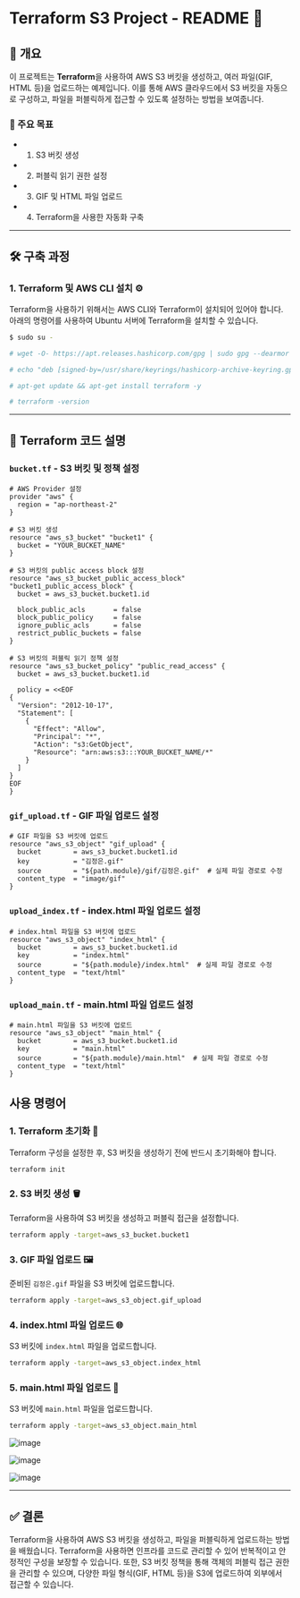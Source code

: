 
# Terraform S3 Project - README 🚀

## 📝 개요

이 프로젝트는 **Terraform**을 사용하여 AWS S3 버킷을 생성하고, 여러 파일(GIF, HTML 등)을 업로드하는 예제입니다. 이를 통해 AWS 클라우드에서 S3 버킷을 자동으로 구성하고, 파일을 퍼블릭하게 접근할 수 있도록 설정하는 방법을 보여줍니다.

### 🎯 주요 목표
- 1. S3 버킷 생성
- 2. 퍼블릭 읽기 권한 설정
- 3. GIF 및 HTML 파일 업로드
- 4. Terraform을 사용한 자동화 구축

---

## 🛠️ 구축 과정

### 1. Terraform 및 AWS CLI 설치 ⚙️

Terraform을 사용하기 위해서는 AWS CLI와 Terraform이 설치되어 있어야 합니다. 아래의 명령어를 사용하여 Ubuntu 서버에 Terraform을 설치할 수 있습니다.

```bash
$ sudo su -

# wget -O- https://apt.releases.hashicorp.com/gpg | sudo gpg --dearmor -o /usr/share/keyrings/hashicorp-archive-keyring.gpg

# echo "deb [signed-by=/usr/share/keyrings/hashicorp-archive-keyring.gpg] https://apt.releases.hashicorp.com $(lsb_release -cs) main" | sudo tee /etc/apt/sources.list.d/hashicorp.list

# apt-get update && apt-get install terraform -y

# terraform -version
```


---

## 📜 Terraform 코드 설명

### `bucket.tf` - S3 버킷 및 정책 설정

```hcl
# AWS Provider 설정
provider "aws" {
  region = "ap-northeast-2"
}

# S3 버킷 생성
resource "aws_s3_bucket" "bucket1" {
  bucket = "YOUR_BUCKET_NAME"
}

# S3 버킷의 public access block 설정
resource "aws_s3_bucket_public_access_block" "bucket1_public_access_block" {
  bucket = aws_s3_bucket.bucket1.id

  block_public_acls       = false
  block_public_policy     = false
  ignore_public_acls      = false
  restrict_public_buckets = false
}

# S3 버킷의 퍼블릭 읽기 정책 설정
resource "aws_s3_bucket_policy" "public_read_access" {
  bucket = aws_s3_bucket.bucket1.id

  policy = <<EOF
{
  "Version": "2012-10-17",
  "Statement": [
    {
      "Effect": "Allow",
      "Principal": "*",
      "Action": "s3:GetObject",
      "Resource": "arn:aws:s3:::YOUR_BUCKET_NAME/*"
    }
  ]
}
EOF
}

```

### `gif_upload.tf` - GIF 파일 업로드 설정

```hcl
# GIF 파일을 S3 버킷에 업로드 
resource "aws_s3_object" "gif_upload" {
  bucket        = aws_s3_bucket.bucket1.id
  key           = "김정은.gif"
  source        = "${path.module}/gif/김정은.gif"  # 실제 파일 경로로 수정
  content_type  = "image/gif"
}
```

### `upload_index.tf` - index.html 파일 업로드 설정

```hcl
# index.html 파일을 S3 버킷에 업로드 
resource "aws_s3_object" "index_html" {
  bucket        = aws_s3_bucket.bucket1.id
  key           = "index.html"
  source        = "${path.module}/index.html"  # 실제 파일 경로로 수정
  content_type  = "text/html"
}
```

### `upload_main.tf` - main.html 파일 업로드 설정

```hcl
# main.html 파일을 S3 버킷에 업로드 
resource "aws_s3_object" "main_html" {
  bucket        = aws_s3_bucket.bucket1.id
  key           = "main.html"
  source        = "${path.module}/main.html"  # 실제 파일 경로로 수정
  content_type  = "text/html"
}
```

## 사용 명령어
### 1. Terraform 초기화 🔧

Terraform 구성을 설정한 후, S3 버킷을 생성하기 전에 반드시 초기화해야 합니다.

```bash
terraform init
```

### 2. S3 버킷 생성 🪣

Terraform을 사용하여 S3 버킷을 생성하고 퍼블릭 접근을 설정합니다.

```bash
terraform apply -target=aws_s3_bucket.bucket1
```

### 3. GIF 파일 업로드 🖼️

준비된 `김정은.gif` 파일을 S3 버킷에 업로드합니다.

```bash
terraform apply -target=aws_s3_object.gif_upload
```

### 4. index.html 파일 업로드 🌐

S3 버킷에 `index.html` 파일을 업로드합니다.

```bash
terraform apply -target=aws_s3_object.index_html
```

### 5. main.html 파일 업로드 📄

S3 버킷에 `main.html` 파일을 업로드합니다.

```bash
terraform apply -target=aws_s3_object.main_html
```
![image](https://github.com/user-attachments/assets/9c5fdc3e-c643-4ec5-881b-9eae6a83fd2e)

![image](https://github.com/user-attachments/assets/f8e5fd6e-e323-4aa3-b757-91f58d8217f9)

![image](https://github.com/user-attachments/assets/3a8f1a72-7420-4926-9eee-3804f77e853f)

---

## ✅ 결론

Terraform을 사용하여 AWS S3 버킷을 생성하고, 파일을 퍼블릭하게 업로드하는 방법을 배웠습니다. Terraform을 사용하면 인프라를 코드로 관리할 수 있어 반복적이고 안정적인 구성을 보장할 수 있습니다. 또한, S3 버킷 정책을 통해 객체의 퍼블릭 접근 권한을 관리할 수 있으며, 다양한 파일 형식(GIF, HTML 등)을 S3에 업로드하여 외부에서 접근할 수 있습니다.

